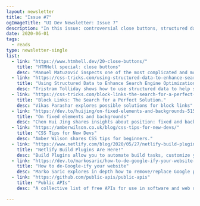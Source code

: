 ```yaml
---
layout: newsletter
title: "Issue #7"
ogImageTitle: "UI Dev Newsletter: Issue 7"
description: "In this issue: controversial close buttons, structured data, Netlify plugins, and more."
date: 2020-06-01
tags:
  - reads
type: newsletter-single
list:
  - link: "https://www.htmhell.dev/20-close-buttons/"
    title: "HTMHell special: close buttons"
    desc: "Manuel Matuzović inspects one of the most complicated and most controversial patterns in front-end development: the close button."
  - link: "https://css-tricks.com/using-structured-data-to-enhance-search-engine-optimization/"
    title: "Using Structured Data to Enhance Search Engine Optimization"
    desc: "Tristram Tolliday shows how to use structured data to help surface content in more useful and engaging ways."
  - link: "https://css-tricks.com/block-links-the-search-for-a-perfect-solution/"
    title: "Block Links: The Search for a Perfect Solution."
    desc: "Vikas Parashar explores possible solutions for block links"
  - link: "https://dev.to/huijing/on-fixed-elements-and-backgrounds-515p"
    title: "On fixed elements and backgrounds"
    desc: "Chen Hui Jing shares insights about position: fixed and backgrounds."
  - link: "https://amberwilson.co.uk/blog/css-tips-for-new-devs/"
    title: "CSS Tips for New Devs"
    desc: "Amber Wilson shares CSS tips for beginners."
  - link: "https://www.netlify.com/blog/2020/05/27/netlify-build-plugins-are-here/"
    title: "Netlify Build Plugins Are Here!"
    desc: "Build Plugins allow you to automate build tasks, customize your build process, and make your development process even easier."
  - link: "https://dev.to/markosaric/how-to-de-google-ify-your-website-4bfc"
    title: "How to de-Google-ify your website"
    desc: "Marko Saric explores in depth how to remove/replace Google products from your website."
  - link: "https://github.com/public-apis/public-apis"
    title: "Public APIs"
    desc: "A collective list of free APIs for use in software and web development."

---
```

